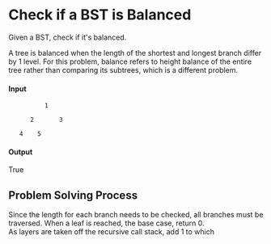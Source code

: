 # Check if a BST is Balanced

Given a BST, check if it's balanced.

A tree is balanced when the length of the shortest and longest branch 
differ by 1 level.  For this problem, balance refers to height balance 
of the entire tree rather than comparing its subtrees, which is a 
different problem.

#### Input
```
          1

      2       3  

   4    5
```

#### Output
True

## Problem Solving Process
Since the length for each branch needs to be checked, all branches 
must be traversed.  When a leaf is reached, the base case, return 0.  
As layers are taken off the recursive call stack, add 1 to which